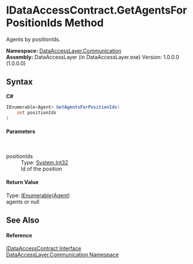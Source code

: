 # IDataAccessContract.GetAgentsForPositionIds Method 
 

Agents by positionIds.

**Namespace:**&nbsp;<a href="132aae22-a33d-3c4d-ecd5-1aa811c78ed4">DataAccessLayer.Communication</a><br />**Assembly:**&nbsp;DataAccessLayer (in DataAccessLayer.exe) Version: 1.0.0.0 (1.0.0.0)

## Syntax

**C#**<br />
``` C#
IEnumerable<Agent> GetAgentsForPositionIds(
	int positionIds
)
```


#### Parameters
&nbsp;<dl><dt>positionIds</dt><dd>Type: <a href="http://msdn2.microsoft.com/en-us/library/td2s409d" target="_blank">System.Int32</a><br />Id of the position</dd></dl>

#### Return Value
Type: <a href="http://msdn2.microsoft.com/en-us/library/9eekhta0" target="_blank">IEnumerable</a>(<a href="87bd37bb-4841-462c-dac2-4b100399bf06">Agent</a>)<br />agents or null

## See Also


#### Reference
<a href="9fc5e1f2-10f8-beeb-1d12-00dc04479cb0">IDataAccessContract Interface</a><br /><a href="132aae22-a33d-3c4d-ecd5-1aa811c78ed4">DataAccessLayer.Communication Namespace</a><br />